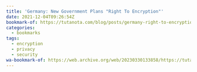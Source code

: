```yaml
---
title: 'Germany: New Government Plans "Right To Encryption"'
date: 2021-12-04T09:26:54Z
bookmark-of: https://tutanota.com/blog/posts/germany-right-to-encryption/
categories:
  - bookmarks
tags:
  - encryption
  - privacy
  - security
wa-bookmark-of: https://web.archive.org/web/20230330133858/https://tutanota.com/blog/posts/germany-right-to-encryption
---
```

